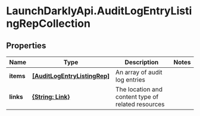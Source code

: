 # LaunchDarklyApi.AuditLogEntryListingRepCollection

## Properties

Name | Type | Description | Notes
------------ | ------------- | ------------- | -------------
**items** | [**[AuditLogEntryListingRep]**](AuditLogEntryListingRep.md) | An array of audit log entries | 
**links** | [**{String: Link}**](Link.md) | The location and content type of related resources | 


